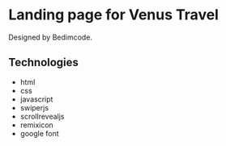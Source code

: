 # Landing page for Venus Travel

Designed by Bedimcode.

## Technologies

-   html
-   css
-   javascript
-   swiperjs
-   scrollrevealjs
-   remixicon
-   google font
